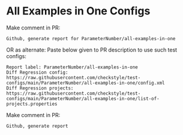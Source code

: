 # All Examples in One Configs
Make comment in PR:
```
Github, generate report for ParameterNumber/all-examples-in-one
```
OR as alternate:
Paste below given to PR description to use such test configs:
```
Report label: ParameterNumber/all-examples-in-one
Diff Regression config: https://raw.githubusercontent.com/checkstyle/test-configs/main/ParameterNumber/all-examples-in-one/config.xml
Diff Regression projects: https://raw.githubusercontent.com/checkstyle/test-configs/main/ParameterNumber/all-examples-in-one/list-of-projects.properties
```
Make comment in PR:
```
Github, generate report
```
